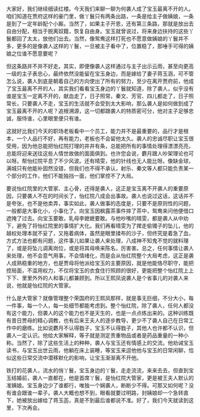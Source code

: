 
大家好，我们继续细读红楼。今天我们来聊一聊为何袭人成了宝玉最离不开的人。咱们知道在贾府这样的豪门里，做丫鬟只有两条出路，一条是给主子做姨娘，一条是到了一定年龄配个小厮。当然了，如果主子开恩，还有第三条路，那就是放出去自由分配，相当于脱离奴籍，恢复自由身。宝玉就曾说过，将来身边扶持的这些丫鬟都回了太太，放他们出去。当然，像鸳鸯这样打死也不愿意做姨娘的丫鬟并不多，更多的是像袭人这样的丫鬟，一旦被主子看中了，位置稳了，那唾手可得的姨娘之位谁不愿意要呢？

但这条路并不并不好走。其实，即便像袭人这样通过与主子出示云雨，甚至向更高一级的主子表忠心，最终依然没能留在宝玉身边，而是嫁给了妻子蒋玉涵，可不管怎么说，袭人到底是朝着自己的方向使出了所有的努力，至少在离开贾府前，他成了宝玉最离不开的人，其实我们看看宝玉身边的丫鬟就知道，除了袭人，似乎没有谁是宝玉一定离不开的，献血走了，日子照常，秦文、芳官、四儿都走了，日子照常长，只要袭人不走，宝玉的生活就不会受到太大影响，那么袭人是如何做到成了宝玉最离不开的人呢？追根溯源，这一切都跟袭人的特质密可分，他对主子足够忠诚，服侍谁，心里眼里便只有谁。

这就好比我们今天的职场老板看中一个员工，能力并不是最重要的，品行才是根本，一个人品行不好，再有能力，老板也不会留他太久。袭人的忠诚尽职让宝玉很受用，因为他总能把怡红院打理的井井有条，总能把所有的事情处理得漂漂亮亮，总能将迎来送往这些人情世故做的面面俱到。也许您会说，麝月跟人吵架理论也可以呀。帮怡红院平息了不少风波。还有晴雯，他的针线也无人能比呀。像缺金球，满城只有他能补固然没错，但我们也不得不承认，射乐、秦文等人都只能负责某一个部分的工作，他们不能独挡一面，他们掌控不了大局。

要说怡红院里的大管家、主心骨，还得是袭人，这正是宝玉离不开袭人的重要原因，只要袭人不在的时间长了，怡红院八成会出事故。袭人也说过这话，这话并不是夸张，也不是他卖弄，事实如此，袭人做事的态度是，只要不是原则性的问题，一般都是大事化小，小事化了。向宝玉因枫露茶事件摔了茶中，鸳鸯来问他便借口遮掩了过去。向宝玉要敢，乳母李嬷嬷要敢。与他吵嘴的晴雯，都是袭人从中劝下，避免了将怡红院里的事情扩大化。我们再看晴雯为了撵走偷镯子的坠儿，他的越权处理本就不妥了，又拖着病体，虽然是眼里揉布的沙子，但终究是着急了血，方式方法也都有问题，这件事儿如果让袭人来处理，八成神不知鬼不觉的就料理了，或是将坠儿调离岗位，或是将其母唤来陈名，厉害害。总之，任何事情让袭人来处理，他不会意气用事，不会情绪化，而是会从怡红院整个大局考虑，这正是袭人成熟稳重的地方，也是贾母将他派给宝玉的主要原因，就是他能恪尽职守，能把控局面，不滥用权力，不仅将宝玉的衣食住行照顾的很好，更能把整个怡红院上上下下、里里外外的人和事儿都兼顾到。所以王熙凤说袭人是个省事儿的对袭人来说，他就是怡红院的大管家。

什么是大管家？就像管理整个荣国府的王熙凤那样，就是事无巨细，不分大小，每一件事，每一个人，每一处细节都能考虑到。整个怡红院，除了袭人，任何人都没有这个能力，但袭人的这个能力也不是天生的，也是一点点练出来的。这种训练既有昔日贾母的精心调教，也有后来王夫人的逐步教导，更少不了袭人自己在日常工作中的磨练。比如说麝月不认得戥子，宝玉不认得戥子，其他人也许都不认识，但袭人一定认识。他给大家解释，等子就是测定贵重物品或者是药品重量的一种小称。当然了，除了这些生活上的种种，袭人与宝玉还有情感上的交流。他劝诫宝玉读书，与宝玉出世云雨，他躺在床上装睡，等宝玉来逗他他与宝玉的日常闲聊，恰似这些日常交流中潜移默化的影响，让宝玉渐渐离不开他。

铁打的花袭人，流水的俏丫鬟，宝玉身边的丫鬟，走走流流，来来去去，但直到宝玉结婚前，袭人一直都在，他是首席丫鬟，是怡红院大管家，更是被王夫人默认的准姨娘。宝玉身边少了谁都行，唯独一个娴袭人，断断少不得。可那又如何呢？没有谁会跟谁一辈子。袭人大概也想不到，眼看就要过明路，封姨娘却一个急转直下，她被放出嫁给了蒋玉菡，真是不到最后谁都说不准。好了，我们今天就读到这里，下次再会。



